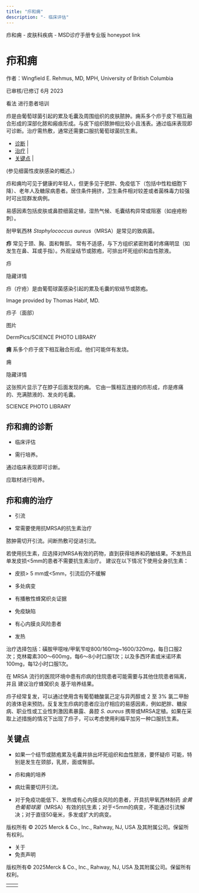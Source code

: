 ```yaml
---
title: "疖和痈"
description: "- 临床评估"
---
```


﻿疖和痈 \- 皮肤科疾病 \- MSD诊疗手册专业版 honeypot link

# 疖和痈

作者：Wingfield E. Rehmus, MD, MPH, University of British Columbia

已审核/已修订 6月 2023

看法 进行患者培训

疖是由葡萄球菌引起的累及毛囊及周围组织的皮肤脓肿。痈系多个疖于皮下相互融合形成的深部化脓和瘢痕形成。与皮下组织脓肿相比较小且浅表。通过临床表现即可诊断。治疗需热敷，通常还需要口服抗葡萄球菌抗生素。

- [诊断](#诊断_v963763_zh) \|
- [治疗](#治疗_v963766_zh) \|
- [关键点](#关键点_v8548576_zh) \|

(参见细菌性皮肤感染的概述。）

疖和痈均可见于健康的年轻人，但更多见于肥胖、免疫低下（包括中性粒细胞下降）、老年人及糖尿病患者。居住条件拥挤，卫生条件相对较差或者菌株毒力较强时可出现群发病例。

易感因素包括皮肤或鼻腔细菌定植，湿热气候、毛囊结构异常或阻塞（如痤疮粉刺）。

耐甲氧西林 _Staphylococcus aureus_（MRSA）是常见的致病菌。

**疖** 常见于颈、胸、面和臀部。 常有不适感，与下方组织紧密附着时疼痛明显（如发生在鼻、耳或手指）。外观呈结节或脓疱，可排出坏死组织和血性脓液。

疖



隐藏详情

疖（疔疮）是由葡萄球菌感染引起的累及毛囊的软结节或脓疱。

Image provided by Thomas Habif, MD.

疖子（面部）



图片

DermPics/SCIENCE PHOTO LIBRARY

**痈** 系多个疖于皮下相互融合形成。他们可能伴有发烧。

痈



隐藏详情

这张照片显示了在脖子后面发现的痈。 它由一簇相互连接的疖形成，疖是疼痛的、充满脓液的、发炎的毛囊。

SCIENCE PHOTO LIBRARY

## 疖和痈的诊断

- 临床评估

- 需行培养。


通过临床表现即可诊断。

应取材进行培养。

## 疖和痈的治疗

- 引流

- 常需要使用抗MRSA的抗生素治疗


脓肿需切开引流。间断热敷可促进引流。

若使用抗生素，应选择对MRSA有效的药物，直到获得培养和药敏结果。不发热且单发皮损<5mm的患者不需要抗生素治疗。 建议在以下情况下使用全身抗生素：

- 皮损\> 5 mm或<5mm，引流后仍不缓解

- 多处病变

- 有播散性蜂窝织炎证据

- 免疫缺陷

- 有心内膜炎风险患者

- 发热


治疗选择包括：磺胺甲噁唑/甲氧苄啶800/160mg~1600/320mg，每日口服2次；克林霉素300～600mg，每6～8小时口服1次；以及多西环素或米诺环素100mg，每12小时口服1次。

在 MRSA 流行的医院环境中患有疖病的住院患者可能需要与其他住院患者隔离，并且 建议治疗蜂窝织炎 基于培养结果。

疖子经常复发，可以通过使用含有葡萄糖酸氯己定与异丙醇或 2 至 3% 氯二甲酚的液体皂来预防。反复发生疖病的患者应治疗相应的易感因素，例如肥胖、糖尿病、职业性或工业性刺激因素暴露、鼻腔 _S. aureus_ 携带或MRSA定植。如果在采取上述措施的情况下出现了疖子，可以考虑使用利福平加另一种口服抗生素。

## 关键点

- 如果一个结节或脓疱累及毛囊并排出坏死组织和血性脓液，要怀疑疖 可能，特别是发生在颈部，乳房，面或臀部。

- 疖和痈的培养

- 病灶需要切开引流。

- 对于免疫功能低下、发热或有心内膜炎风险的患者，开具抗甲氧西林耐药 _金黄色葡萄球菌_（MRSA）有效的抗生素；对于<5mm的病变，不能通过引流解决；对于直径50毫米，多发或扩大的病变。




版权所有 © 2025
Merck & Co., Inc., Rahway, NJ, USA 及其附属公司。保留所有权利。

- 关于
- 免责声明

版权所有© 2025Merck & Co., Inc., Rahway, NJ, USA 及其附属公司。保留所有权利。

|     |     |
| --- | --- |
|  |  |